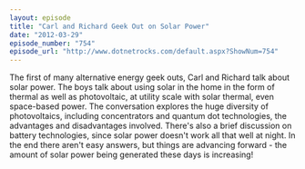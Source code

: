 ```yaml
---
layout: episode
title: "Carl and Richard Geek Out on Solar Power"
date: "2012-03-29"
episode_number: "754"
episode_url: "http://www.dotnetrocks.com/default.aspx?ShowNum=754"
---
```


The first of many alternative energy geek outs, Carl and Richard talk about solar power. The boys talk about using solar in the home in the form of thermal as well as photovoltaic, at utility scale with solar thermal, even space-based power. The conversation explores the huge diversity of photovoltaics, including concentrators and quantum dot technologies, the advantages and disadvantages involved. There's also a brief discussion on battery technologies, since solar power doesn't work all that well at night. In the end there aren't easy answers, but things are advancing forward - the amount of solar power being generated these days is increasing!
